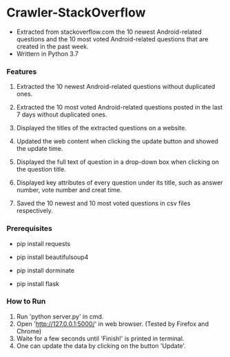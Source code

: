 # Crawler-StackOverflow
- Extracted from stackoverflow.com the 10 newest Android-related questions and the 10 most voted Android-related questions that are created in the past week.
- Writtern in Python 3.7

### Features
1. Extracted the 10 newest Android-related questions without duplicated ones.

2. Extracted the 10 most voted Android-related questions posted in the last 7 days without duplicated ones.

3. Displayed the titles of the extracted questions on a website.

4. Updated the web content when clicking the update button and showed the update time.<new>
  
4. Displayed the full text of question in a drop-down box when clicking on the question title.

5. Displayed key attributes of every question under its title, such as answer number, vote number and creat time.<new>
  
6. Saved the 10 newest and 10 most voted questions in csv files respectively.<new>

### Prerequisites
- pip install requests

- pip install beautifulsoup4

- pip install dorminate

- pip install flask

### How to Run
1. Run 'python server.py' in cmd.
2. Open 'http://127.0.0.1:5000/' in web browser. (Tested by Firefox and Chrome)
3. Waite for a few seconds until 'Finish!' is printed in terminal.
4. One can update the data by clicking on the button 'Update'.
